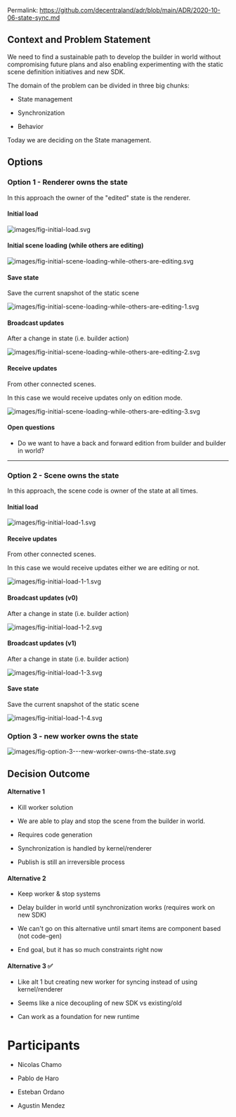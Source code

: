 
Permalink: https://github.com/decentraland/adr/blob/main/ADR/2020-10-06-state-sync.md

## Context and Problem Statement

We need to find a sustainable path to develop the builder in world without compromising future plans and also enabling experimenting with the static scene definition initiatives and new SDK.

The domain of the problem can be divided in three big chunks:

* State management

* Synchronization

* Behavior

Today we are deciding on the State management.

## Options

### Option 1 - Renderer owns the state

In this approach the owner of the "edited" state is the renderer.

#### Initial load

<!--
```sequence
participant user
participant kernel
participant worker
participant renderer
participant p2p

user-&gt;kernel: load scene
kernel-&gt;worker: create worker
worker-&gt;worker: load scene (???)
worker--&gt;renderer: inform state
```
-->
![images/fig-initial-load.svg](images/fig-initial-load.svg)

#### Initial scene loading (while others are editing)

<!--
```sequence
participant user
participant kernel
participant worker
participant renderer
participant p2p


p2p--&gt;kernel: edition beacon {scene xy}
kernel--&gt;renderer: edition mode
renderer--&gt;worker: kill worker

p2p--&gt;renderer: process update
user-&gt;renderer: perform changes (if allowed)
p2p--&gt;renderer: process update
```
-->
![images/fig-initial-scene-loading-while-others-are-editing.svg](images/fig-initial-scene-loading-while-others-are-editing.svg)

#### Save state

Save the current snapshot of the static scene

<!--
```sequence
user--&gt;renderer: edition mode
renderer--&gt;worker: kill worker
user-&gt;renderer: perform changes
renderer-&gt;renderer: process changes 🔧
user-&gt;renderer: save
renderer-&gt;kernel: save {serialized state}
kernel-&gt;builder_server: generate code and store
```
-->
![images/fig-initial-scene-loading-while-others-are-editing-1.svg](images/fig-initial-scene-loading-while-others-are-editing-1.svg)

#### Broadcast updates

After a change in state (i.e. builder action)

<!--
```sequence
user--&gt;renderer: edition mode
renderer--&gt;worker: kill worker
user-&gt;renderer: perform changes
user-&gt;renderer:
user-&gt;renderer:
renderer-&gt;renderer: process changes 🔧
renderer--&gt;p2p: update-msg
```
-->
![images/fig-initial-scene-loading-while-others-are-editing-2.svg](images/fig-initial-scene-loading-while-others-are-editing-2.svg)

#### Receive updates

From other connected scenes.

In this case we would receive updates only on edition mode.

<!--
```sequence
user--&gt;renderer: enter edition mode
renderer--&gt;worker: kill worker
p2p--&gt;renderer: update-msg
renderer-&gt;renderer: process changes 🔧
```
-->
![images/fig-initial-scene-loading-while-others-are-editing-3.svg](images/fig-initial-scene-loading-while-others-are-editing-3.svg)

#### Open questions

* Do we want to have a back and forward edition from builder and builder in world?

---

### Option 2 - Scene owns the state

In this approach, the scene code is owner of the state at all times.  

#### Initial load

<!--
```sequence
participant user
participant kernel
participant worker
participant renderer
participant p2p

user-&gt;kernel: load scene
kernel-&gt;worker: create worker
worker-&gt;worker: load scene (JSON)
worker--&gt;renderer: inform state

worker-&gt;worker: connect to synchronization bus
worker-&gt;kernel: init p2p bus
```
-->
![images/fig-initial-load-1.svg](images/fig-initial-load-1.svg)

#### Receive updates

From other connected scenes.

In this case we would receive updates either we are editing or not.

<!--
```sequence
participant user
participant kernel
participant worker
participant renderer
participant p2p

p2p--&gt;worker: update-msg

worker-&gt;worker: process changes 🔧
worker--&gt;renderer: inform state
```
-->
![images/fig-initial-load-1-1.svg](images/fig-initial-load-1-1.svg)

#### Broadcast updates (v0)

After a change in state (i.e. builder action)

<!--
```sequence
participant user
participant renderer
participant worker
participant p2p
participant kernel


user-&gt;renderer: perform changes


renderer--&gt;p2p: broadcast update-msg
renderer-&gt;worker: update-msg
worker-&gt;worker: process changes 🔧
```
-->
![images/fig-initial-load-1-2.svg](images/fig-initial-load-1-2.svg)

#### Broadcast updates (v1)

After a change in state (i.e. builder action)

<!--
```sequence
participant user
participant renderer
participant worker
participant p2p
participant kernel


user-&gt;renderer: perform changes

renderer-&gt;worker: update-msg
worker-&gt;worker: process changes 🔧
worker--&gt;p2p: broadcast update-msg
```
-->
![images/fig-initial-load-1-3.svg](images/fig-initial-load-1-3.svg)

#### Save state

Save the current snapshot of the static scene

<!--
```sequence
participant user
participant renderer
participant worker
participant p2p
participant kernel

user-&gt;renderer: save state
renderer-&gt;worker: save

worker-&gt;worker: serialize scene
worker-&gt;worker: save JSON (POST?)
```
-->
![images/fig-initial-load-1-4.svg](images/fig-initial-load-1-4.svg)

### Option 3 - new worker owns the state

<!--
```sequence
user-&gt;worker: kill worker
user-&gt;new_worker: create for edition (scene xy)
new_worker-&gt;content_server: get JSON (scene xy)
content_server-&gt;new_worker: 
new_worker-&gt;renderer: initial state 
renderer--&gt;new_worker: update-msg
renderer--&gt;p2p: update-msg (for broadcast)
p2p--&gt;new_worker: update-msg
```
-->
![images/fig-option-3---new-worker-owns-the-state.svg](images/fig-option-3---new-worker-owns-the-state.svg)

## Decision Outcome

#### Alternative 1

* Kill worker solution

* We are able to play and stop the scene from the builder in world.

* Requires code generation

* Synchronization is handled by kernel/renderer

* Publish is still an irreversible process

#### Alternative 2

* Keep worker & stop systems

* Delay builder in world until synchronization works (requires work on new SDK)

* We can't go on this alternative until smart items are component based (not code-gen)

* End goal, but it has so much constraints right now

#### Alternative 3 ✅

* Like alt 1 but creating new worker for syncing instead of using kernel/renderer

* Seems like a nice decoupling of new SDK vs existing/old

* Can work as a foundation for new runtime

# Participants

- Nicolas Chamo

- Pablo de Haro

- Esteban Ordano

- Agustin Mendez
